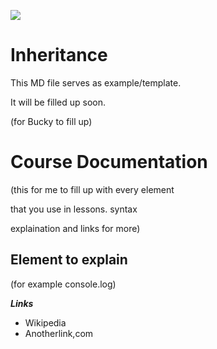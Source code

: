 ![](http://i.imgur.com/BgUMUGU.png)    
 
# Inheritance
  
This MD file serves as example/template. 

It will be filled up soon.  

(for Bucky to fill up)     


# Course Documentation

(this for me to fill up with every element 

that you use in lessons. syntax 

explaination and links for more)  

## Element to explain

(for example console.log)

***Links***  
 - Wikipedia  
 - Anotherlink,com